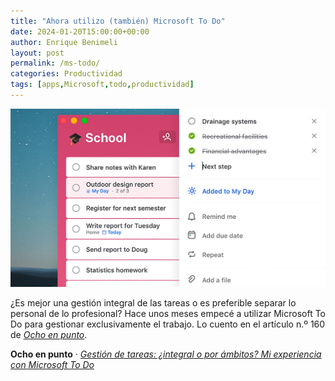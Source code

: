 ```yaml
---
title: "Ahora utilizo (también) Microsoft To Do"
date: 2024-01-20T15:00:00+00:00
author: Enrique Benimeli
layout: post
permalink: /ms-todo/
categories: Productividad
tags: [apps,Microsoft,todo,productividad]
---
```


[![image](assets/images/posts/2024/01/mstodo_header.jpeg)](https://www.ochoenpunto.com/gestion-tareas-integral-ambitos-experiencia-microsoft-to-do/)

¿Es mejor una gestión integral de las tareas o es preferible separar lo personal de lo profesional? Hace unos meses empecé a utilizar Microsoft To Do para gestionar exclusivamente el trabajo. Lo cuento en el artículo n.º 160 de [*Ocho en punto*](https://www.ochoenpunto.com/gestion-tareas-integral-ambitos-experiencia-microsoft-to-do/).


**Ocho en punto** · [*Gestión de tareas: ¿integral o por ámbitos? Mi experiencia con Microsoft To Do*](https://www.ochoenpunto.com/gestion-tareas-integral-ambitos-experiencia-microsoft-to-do/)
